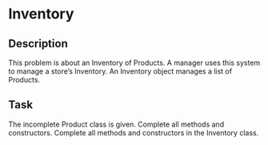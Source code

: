 # Inventory

## Description

This problem is about an Inventory of Products. A manager uses this system to manage a store’s Inventory. An Inventory object manages a list of Products.

## Task

The incomplete Product class is given. Complete all methods and constructors. Complete all methods and constructors in the Inventory class.